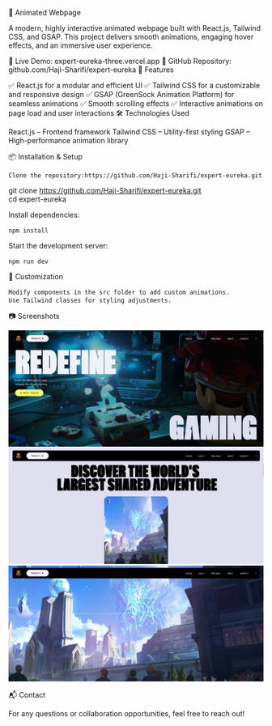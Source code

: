 🌟 Animated Webpage

A modern, highly interactive animated webpage built with React.js, Tailwind CSS, and GSAP. This project delivers smooth animations, engaging hover effects, and an immersive user experience.

🔗 Live Demo: expert-eureka-three.vercel.app
📂 GitHub Repository: github.com/Haji-Sharifi/expert-eureka
🚀 Features

✅ React.js for a modular and efficient UI
✅ Tailwind CSS for a customizable and responsive design
✅ GSAP (GreenSock Animation Platform) for seamless animations
✅ Smooth scrolling effects
✅ Interactive animations on page load and user interactions
🛠️ Technologies Used

React.js – Frontend framework
Tailwind CSS – Utility-first styling
GSAP – High-performance animation library

📦 Installation & Setup

    Clone the repository:https://github.com/Haji-Sharifi/expert-eureka.git

git clone https://github.com/Haji-Sharifi/expert-eureka.git <br/>
cd expert-eureka

Install dependencies:

    npm install

Start the development server:

    npm run dev

🎨 Customization

    Modify components in the src folder to add custom animations.
    Use Tailwind classes for styling adjustments.

📷 Screenshots

![alt text](image.png)
![alt text](image-1.png)
![alt text](image-2.png)

📬 Contact

For any questions or collaboration opportunities, feel free to reach out!
